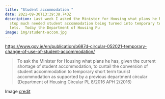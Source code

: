 ```yaml
---
title: "Student accommodation "
date: 2021-09-30T13:39:38.743Z
description: Last week I asked the Minister for Housing what plans he has to
  stop much needed student accommodation being turned into temporary tourist
  lets.  Today the Department of Housing Pu
image: img/student-accom.jpg
---
```

https://www.gov.ie/en/publication/b687d-circular-052021-temporary-change-of-use-of-student-accommodation/



> To ask the Minister for Housing what plans he has, given the current shortage of student accommodation, to curtail the conversion of student accommodation to temporary short term tourist accommodation as supported by a previous department circular (Department of Housing Circular PL 8/2016 APH 2/2016)



Image [credit](https://www.flickr.com/photos/infomatique/)